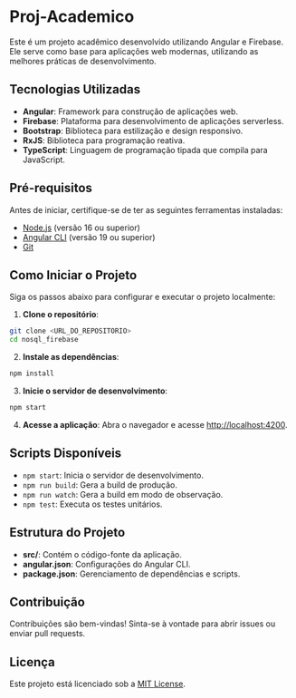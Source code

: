 # Proj-Academico

Este é um projeto acadêmico desenvolvido utilizando Angular e Firebase. Ele serve como base para aplicações web modernas, utilizando as melhores práticas de desenvolvimento.

## Tecnologias Utilizadas

- **Angular**: Framework para construção de aplicações web.
- **Firebase**: Plataforma para desenvolvimento de aplicações serverless.
- **Bootstrap**: Biblioteca para estilização e design responsivo.
- **RxJS**: Biblioteca para programação reativa.
- **TypeScript**: Linguagem de programação tipada que compila para JavaScript.

## Pré-requisitos

Antes de iniciar, certifique-se de ter as seguintes ferramentas instaladas:

- [Node.js](https://nodejs.org/) (versão 16 ou superior)
- [Angular CLI](https://angular.io/cli) (versão 19 ou superior)
- [Git](https://git-scm.com/)

## Como Iniciar o Projeto

Siga os passos abaixo para configurar e executar o projeto localmente:

1. **Clone o repositório**:
  ```bash
  git clone <URL_DO_REPOSITORIO>
  cd nosql_firebase
  ```

2. **Instale as dependências**:
  ```bash
  npm install
  ```

3. **Inicie o servidor de desenvolvimento**:
  ```bash
  npm start
  ```

4. **Acesse a aplicação**:
  Abra o navegador e acesse [http://localhost:4200](http://localhost:4200).

## Scripts Disponíveis

- `npm start`: Inicia o servidor de desenvolvimento.
- `npm run build`: Gera a build de produção.
- `npm run watch`: Gera a build em modo de observação.
- `npm test`: Executa os testes unitários.

## Estrutura do Projeto

- **src/**: Contém o código-fonte da aplicação.
- **angular.json**: Configurações do Angular CLI.
- **package.json**: Gerenciamento de dependências e scripts.

## Contribuição

Contribuições são bem-vindas! Sinta-se à vontade para abrir issues ou enviar pull requests.

## Licença

Este projeto está licenciado sob a [MIT License](LICENSE).
